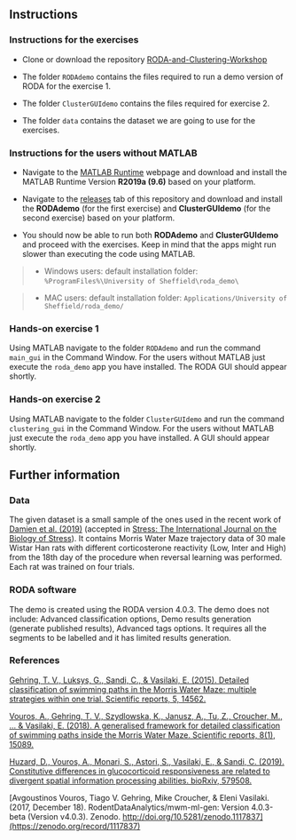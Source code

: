 ## Instructions

### Instructions for the exercises

- Clone or download the repository [RODA-and-Clustering-Workshop](https://github.com/avouros/RODA-and-Clustering-Workshop)

- The folder `RODAdemo` contains the files required to run a demo version of RODA for the exercise 1.

- The folder `ClusterGUIdemo` contains the files required for exercise 2.

- The folder `data` contains the dataset we are going to use for the exercises. 


### Instructions for the users without MATLAB

- Navigate to the [MATLAB Runtime](https://www.mathworks.com/products/compiler/matlab-runtime.html) webpage and download and install the MATLAB Runtime Version **R2019a (9.6)** based on your platform. 

- Navigate to the [releases](https://github.com/RodentDataAnalytics/mwm-ml-gen/releases) tab of this repository and download and install the **RODAdemo** (for the first exercise) and **ClusterGUIdemo** (for the second exercise) based on your platform. 

- You should now be able to run both **RODAdemo** and **ClusterGUIdemo** and proceed with the exercises. Keep in mind that the apps might run slower than executing the code using MATLAB.

> - Windows users: default installation folder: `%ProgramFiles%\University of Sheffield\roda_demo\`

> - MAC users: default installation folder: `Applications/University of Sheffield/roda_demo/`


### Hands-on exercise 1

Using MATLAB navigate to the folder `RODAdemo` and run the command `main_gui` in the Command Window. For the users without MATLAB just execute the `roda_demo` app you have installed. The RODA GUI should appear shortly.


### Hands-on exercise 2

Using MATLAB navigate to the folder `ClusterGUIdemo` and run the command `clustering_gui` in the Command Window. For the users without MATLAB just execute the `roda_demo` app you have installed. A GUI should appear shortly.
 

## Further information

### Data

The given dataset is a small sample of the ones used in the recent work of [Damien et al. (2019)](https://www.biorxiv.org/content/10.1101/579508v1.full) (accepted in [Stress: The International Journal on the Biology of Stress](https://www.tandfonline.com/loi/ists20)). It contains Morris Water Maze trajectory data of 30 male Wistar Han rats with different corticosterone reactivity (Low, Inter and High) from the 18th day of the procedure when reversal learning was performed. Each rat was trained on four trials.

### RODA software

The demo is created using the RODA version 4.0.3. The demo does not include: Advanced classification options, Demo results generation (generate published results), Advanced tags options. It requires all the segments to be labelled and it has limited results generation.

### References

[Gehring, T. V., Luksys, G., Sandi, C., & Vasilaki, E. (2015). Detailed classification of swimming paths in the Morris Water Maze: multiple strategies within one trial. Scientific reports, 5, 14562.](https://www.nature.com/articles/srep14562)

[Vouros, A., Gehring, T. V., Szydlowska, K., Janusz, A., Tu, Z., Croucher, M., ... & Vasilaki, E. (2018). A generalised framework for detailed classification of swimming paths inside the Morris Water Maze. Scientific reports, 8(1), 15089.](https://www.nature.com/articles/s41598-018-33456-1)

[Huzard, D., Vouros, A., Monari, S., Astori, S., Vasilaki, E., & Sandi, C. (2019). Constitutive differences in glucocorticoid responsiveness are related to divergent spatial information processing abilities. bioRxiv, 579508.](https://www.biorxiv.org/content/10.1101/579508v1.full)

[Avgoustinos Vouros, Tiago V. Gehring, Mike Croucher, & Eleni Vasilaki. (2017, December 18). RodentDataAnalytics/mwm-ml-gen: Version 4.0.3-beta (Version v4.0.3). Zenodo. http://doi.org/10.5281/zenodo.1117837](https://zenodo.org/record/1117837)

 
